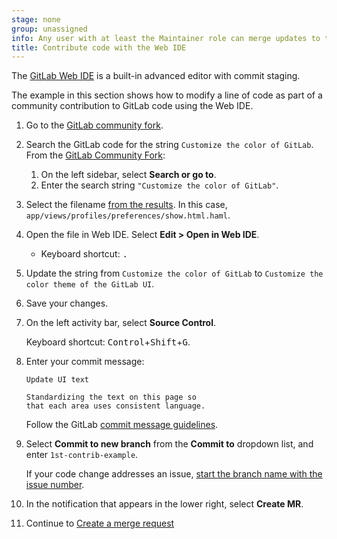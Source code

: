 ```yaml
---
stage: none
group: unassigned
info: Any user with at least the Maintainer role can merge updates to this content. For details, see https://docs.gitlab.com/ee/development/development_processes.html#development-guidelines-review.
title: Contribute code with the Web IDE
---
```


The [GitLab Web IDE](../../../user/project/web_ide/_index.md) is a built-in advanced editor with commit staging.

The example in this section shows how to modify a line of code as part of a community contribution
to GitLab code using the Web IDE.

1. Go to the [GitLab community fork](https://gitlab.com/gitlab-community/gitlab).

1. Search the GitLab code for the string `Customize the color of GitLab`.
   From the [GitLab Community Fork](https://gitlab.com/gitlab-community/gitlab):

   1. On the left sidebar, select **Search or go to**.
   1. Enter the search string `"Customize the color of GitLab"`.

1. Select the filename
   [from the results](https://gitlab.com/search?search=%22Customize+the+color+of+GitLab%22&nav_source=navbar&project_id=41372369&group_id=60717473&search_code=true).
   In this case, `app/views/profiles/preferences/show.html.haml`.

1. Open the file in Web IDE. Select **Edit > Open in Web IDE**.

   - Keyboard shortcut: <kbd>.</kbd>

1. Update the string from `Customize the color of GitLab` to `Customize the color theme of the GitLab UI`.

1. Save your changes.

1. On the left activity bar, select **Source Control**.

   Keyboard shortcut: <kbd>Control</kbd>+<kbd>Shift</kbd>+<kbd>G</kbd>.

1. Enter your commit message:

   ```plaintext
   Update UI text

   Standardizing the text on this page so
   that each area uses consistent language.
   ```

   Follow the GitLab
   [commit message guidelines](../merge_request_workflow.md#commit-messages-guidelines).

1. Select **Commit to new branch** from the **Commit to** dropdown list, and enter `1st-contrib-example`.

   If your code change addresses an issue, [start the branch name with the issue number](../../../user/project/repository/branches/_index.md#prefix-branch-names-with-a-number).

1. In the notification that appears in the lower right, select **Create MR**.

1. Continue to [Create a merge request](mr-review.md)
